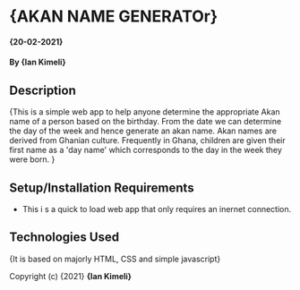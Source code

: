 
# {AKAN NAME GENERATOr}
#### {20-02-2021}
#### By **{Ian Kimeli}**
## Description
{This is a simple web app to help anyone determine the appropriate Akan name of a person based on the birthday. 
From the date we can determine the day of the week and hence generate an akan name. Akan names are derived from Ghanian culture. 
Frequently in Ghana, children are given their first name as a 'day name' which corresponds to the day in the week they were born. }
## Setup/Installation Requirements
* This i s a quick to load web app that only requires an inernet connection.
## Technologies Used
{It is based on majorly HTML, CSS and simple javascript}


Copyright (c) {2021} **{Ian Kimeli}**
